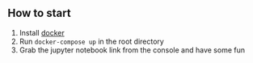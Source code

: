 ## How to start
1. Install [docker](https://docs.docker.com/get-docker/)
2. Run `docker-compose up` in the root directory
3. Grab the jupyter notebook link from the console and have some fun
